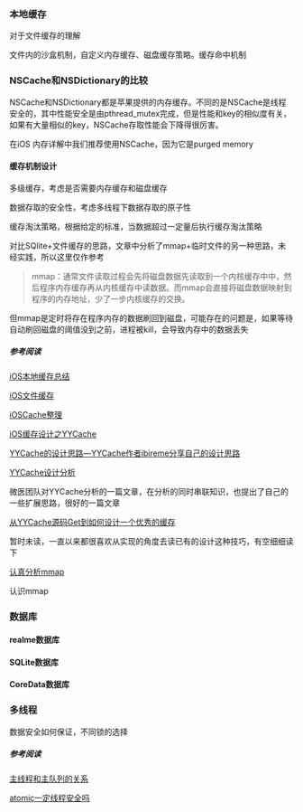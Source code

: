 ### 本地缓存

对于文件缓存的理解

文件内的沙盒机制，自定义内存缓存、磁盘缓存策略。缓存命中机制

### NSCache和NSDictionary的比较

NSCache和NSDictionary都是苹果提供的内存缓存。不同的是NSCache是线程安全的，其中性能安全是由pthread_mutex完成，但是性能和key的相似度有关，如果有大量相似的key，NSCache存取性能会下降得很厉害。

在iOS 内存详解中我们推荐使用NSCache，因为它是purged memory

#### 缓存机制设计

多级缓存，考虑是否需要内存缓存和磁盘缓存

数据存取的安全性，考虑多线程下数据存取的原子性

缓存淘汰策略，根据给定的标准，当数据超过一定量后执行缓存淘汰策略

对比SQlite+文件缓存的思路，文章中分析了mmap+临时文件的另一种思路，未经实践，所以这里仅作参考

> mmap：通常文件读取过程会先将磁盘数据先读取到一个内核缓存中中，然后程序内存缓存再从内核缓存中读数据。而mmap会直接将磁盘数据映射到程序的内存地址，少了一步内核缓存的交换。

但mmap是定时将存在程序内存的数据刷回到磁盘，可能存在的问题是，如果等待自动刷回磁盘的阈值没到之前，进程被kill，会导致内存中的数据丢失

##### 参考阅读

[iOS本地缓存总结](https://www.jianshu.com/p/a8251c8c0298)

[iOS文件缓存](https://ctinusdev.github.io/2017/07/29/FileCache/)

[iOSCache整理](https://juejin.im/post/6844903522106867726)

[iOS缓存设计之YYCache](https://www.infoq.cn/article/V3J6HrWtrzjUmGOz66f5)

[YYCache的设计思路—YYCache作者ibireme分享自己的设计思路](https://blog.ibireme.com/2015/10/26/yycache/)

[YYCache设计分析](https://juejin.im/post/6885605205380562952)

微医团队对YYCache分析的一篇文章，在分析的同时串联知识，也提出了自己的一些扩展思路，很好的一篇文章

[从YYCache源码Get到如何设计一个优秀的缓存](https://lision.me/yycache/)

暂时未读，一直以来都很喜欢从实现的角度去读已有的设计这种技巧，有空细细读下

[认真分析mmap](https://www.cnblogs.com/huxiao-tee/p/4660352.html)

认识mmap

### 数据库

#### realme数据库

#### SQLite数据库

#### CoreData数据库

### 多线程

数据安全如何保证，不同锁的选择

##### 参考阅读

[主线程和主队列的关系](https://mp.weixin.qq.com/s/OWya_IW3isFHEysPUOkEvA)

[atomic一定线程安全吗]()



